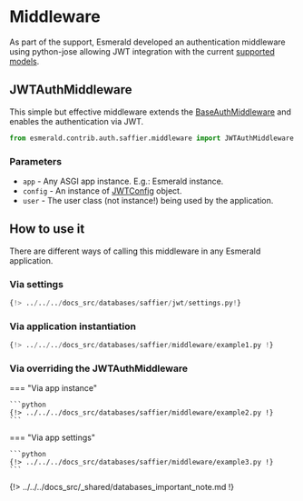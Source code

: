 # Middleware

As part of the support, Esmerald developed an authentication middleware using python-jose allowing JWT integration
with the current [supported models](./models.md#user).

## JWTAuthMiddleware

This simple but effective middleware extends the [BaseAuthMiddleware](../../middleware/middleware.md#baseauthmiddleware)
and enables the authentication via JWT.

```python
from esmerald.contrib.auth.saffier.middleware import JWTAuthMiddleware
```

### Parameters

* `app` - Any ASGI app instance. E.g.: Esmerald instance.
* `config` - An instance of [JWTConfig](../../configurations/jwt.md) object.
* `user` - The user class (not instance!) being used by the application.

## How to use it

There are different ways of calling this middleware in any Esmerald application.

### Via settings

```python
{!> ../../../docs_src/databases/saffier/jwt/settings.py!}
```

### Via application instantiation

```python
{!> ../../../docs_src/databases/saffier/middleware/example1.py !}
```

### Via overriding the JWTAuthMiddleware

=== "Via app instance"

    ```python
    {!> ../../../docs_src/databases/saffier/middleware/example2.py !}
    ```

=== "Via app settings"

    ```python
    {!> ../../../docs_src/databases/saffier/middleware/example3.py !}
    ```

{!> ../../../docs_src/_shared/databases_important_note.md !}
